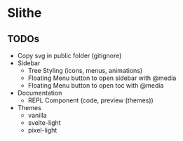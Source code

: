 # Slithe

## TODOs

- Copy svg in public folder (gitignore)
- Sidebar
  - Tree Styling (icons, menus, animations)
  - Floating Menu button to open sidebar with @media
  - Floating Menu button to open toc with @media
- Documentation
  - REPL Component (code, preview (themes))
- Themes
  - vanilla
  - svelte-light
  - pixel-light
